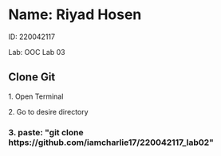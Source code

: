 <h1>Name: Riyad Hosen</h1>
<p>ID: 220042117</p>
<p>Lab: OOC Lab 03</p>



<div>
  <h2>Clone Git</h2>
  <p>1. Open Terminal</p>
  <p>2. Go to desire directory</p>

  <h3>3. paste: "git clone https://github.com/iamcharlie17/220042117_lab02"</h3>
</div>
